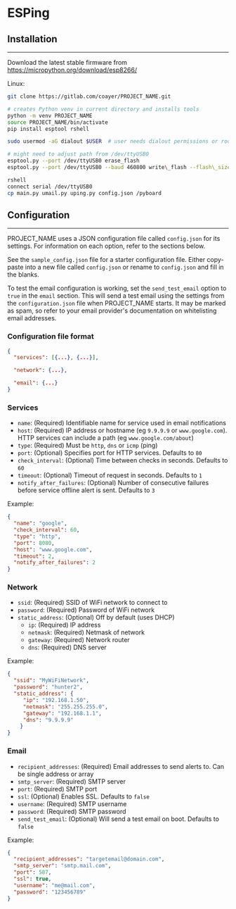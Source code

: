 # ESPing


## Installation

---

Download the latest stable firmware from https://micropython.org/download/esp8266/

Linux:
```bash
git clone https://gitlab.com/coayer/PROJECT_NAME.git

# creates Python venv in current directory and installs tools
python -m venv PROJECT_NAME
source PROJECT_NAME/bin/activate
pip install esptool rshell

sudo usermod -aG dialout $USER  # user needs dialout permissions or root

# might need to adjust path from /dev/ttyUSB0
esptool.py --port /dev/ttyUSB0 erase_flash
esptool.py --port /dev/ttyUSB0 --baud 460800 write\_flash --flash\_size=detect 0 esp8266-20210618-v1.16.bin # might need to change firmware file path and baud rate

rshell
connect serial /dev/ttyUSB0
cp main.py umail.py uping.py config.json /pyboard
```

## Configuration

---

PROJECT_NAME uses a JSON configuration file called `config.json` for its settings. For information on each option, refer to the sections below.

See the `sample_config.json` file for a starter configuration file. Either copy-paste into a new file called `config.json` or rename to `config.json` and fill in the blanks. 

To test the email configuration is working, set the `send_test_email` option to `true` in the `email` section. This will send a test email using the settings from the `configuration.json` file when PROJECT_NAME starts. It may be marked as spam, so refer to your email provider's documentation on whitelisting email addresses. 

### Configuration file format

```json
{
  "services": [{...}, {...}],

  "network": {...},

  "email": {...}
}
```

### Services

 - `name`: (Required) Identifiable name for service used in email notifications
 - `host`: (Required) IP address or hostname (eg `9.9.9.9` or `www.google.com`). HTTP services can include a path (eg `www.google.com/about`)
 - `type`: (Required) Must be `http`, `dns` or `icmp` (ping)
 - `port`: (Optional) Specifies port for HTTP services. Defaults to `80`
 - `check_interval`: (Optional) Time between checks in seconds. Defaults to `60`
 - `timeout`: (Optional) Timeout of request in seconds. Defaults to `1`
 - `notify_after_failures`: (Optional) Number of consecutive failures before service offline alert is sent. Defaults to `3`

Example:

```json
{
  "name": "google",
  "check_interval": 60,
  "type": "http",
  "port": 8080,
  "host": "www.google.com",
  "timeout": 2,
  "notify_after_failures": 2
}
```

### Network

 - `ssid`: (Required) SSID of WiFi network to connect to
 - `password`: (Required) Password of WiFi network
 - `static_address`: (Optional) Off by default (uses DHCP)
    - `ip`: (Required) IP address
    - `netmask`: (Required) Netmask of network
    - `gateway`: (Required) Network router
    - `dns`: (Required) DNS server

Example:

```json
{
  "ssid": "MyWiFiNetwork",
  "password": "hunter2", 
  "static_address": {
     "ip": "192.168.1.50", 
     "netmask": "255.255.255.0", 
     "gateway": "192.168.1.1", 
     "dns": "9.9.9.9"
    }
}
```

### Email

 - `recipient_addresses`: (Required) Email addresses to send alerts to. Can be single address or array
 - `smtp_server`: (Required) SMTP server
 - `port`: (Required) SMTP port
 - `ssl`: (Optional) Enables SSL. Defaults to `false`
 - `username`: (Required) SMTP username
 - `password`: (Required) SMTP password
 - `send_test_email`: (Optional) Will send a test email on boot. Defaults to `false`

Example:

```json
{
  "recipient_addresses": "targetemail@domain.com",
  "smtp_server": "smtp.mail.com",
  "port": 587,
  "ssl": true,
  "username": "me@mail.com",
  "password": "123456789"
}
```

